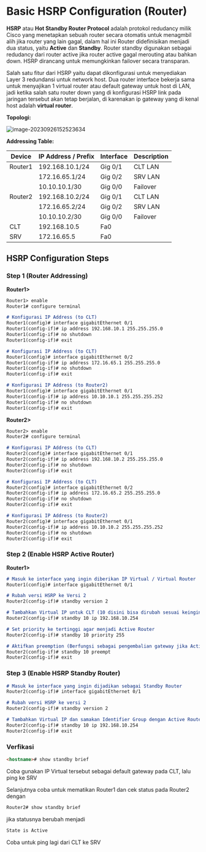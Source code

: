 # Basic HSRP Configuration (Router)

**HSRP** atau **Hot Standby Router Protocol** adalah protokol redudancy milik Cisco yang menetapkan sebuah router secara otomatis untuk menagmbil alih jika router yang lain gagal, dalam hal ini Router didefinisikan menjadi dua status, yaitu **Active** dan **Standby**. Router standby digunakan sebagai redudancy dari router active jika router active gagal merouting atau bahkan down. HSRP dirancang untuk memungkinkan failover secara transparan.

Salah satu fitur dari HSRP yaitu dapat dikonfigurasi untuk menyediakan Layer 3 redundansi untuk network host. Dua router interface bekerja sama untuk menyajikan 1 virtual router atau default gateway untuk host di LAN, jadi ketika salah satu router down yang di konfigurasi HSRP link pada jaringan tersebut akan tetap berjalan, di karenakan ip gateway yang di kenal host adalah **virtual router**.

**Topologi:** 

![image-20230926152523634](https://github.com/diotriandika/learn-networking/assets/109568349/88f89882-fb88-4f2e-9d0e-ef41bf09670d)


**Addressing Table:**

| Device  | IP Address / Prefix | Interface | Description |
| ------- | ------------------- | --------- | ----------- |
| Router1 | 192.168.10.1/24     | Gig 0/1   | CLT LAN     |
|         | 172.16.65.1/24      | Gig 0/2   | SRV LAN     |
|         | 10.10.10.1/30       | Gig 0/0   | Failover    |
| Router2 | 192.168.10.2/24     | Gig 0/1   | CLT LAN     |
|         | 172.16.65.2/24      | Gig 0/2   | SRV LAN     |
|         | 10.10.10.2/30       | Gig 0/0   | Failover    |
| CLT     | 192.168.10.5        | Fa0       |             |
| SRV     | 172.16.65.5         | Fa0       |             |

## HSRP Configuration Steps

### Step 1 (Router Addressing)

**Router1>**

```markdown
Router1> enable
Router1# configure terminal

# Konfigurasi IP Address (to CLT)
Router1(config)# interface gigabitEthernet 0/1
Router1(config-if)# ip address 192.168.10.1 255.255.255.0
Router1(config-if)# no shutdown
Router1(config-if)# exit

# Konfigurasi IP Address (to CLT)
Router1(config)# interface gigabitEthernet 0/2
Router1(config-if)# ip address 172.16.65.1 255.255.255.0
Router1(config-if)# no shutdown
Router1(config-if)# exit

# Konfigurasi IP Address (to Router2)
Router1(config)# interface gigabitEthernet 0/1
Router1(config-if)# ip address 10.10.10.1 255.255.255.252
Router1(config-if)# no shutdown
Router1(config-if)# exit
```

**Router2>**

```markdown
Router2> enable
Router2# configure terminal

# Konfigurasi IP Address (to CLT)
Router2(config)# interface gigabitEthernet 0/1
Router2(config-if)# ip address 192.168.10.2 255.255.255.0
Router2(config-if)# no shutdown
Router2(config-if)# exit

# Konfigurasi IP Address (to CLT)
Router2(config)# interface gigabitEthernet 0/2
Router2(config-if)# ip address 172.16.65.2 255.255.255.0
Router2(config-if)# no shutdown
Router2(config-if)# exit

# Konfigurasi IP Address (to Router2)
Router2(config)# interface gigabitEthernet 0/1
Router2(config-if)# ip address 10.10.10.2 255.255.255.252
Router2(config-if)# no shutdown
Router2(config-if)# exit
```

### Step 2 (Enable HSRP Active Router)

**Router1>**

```markdown
# Masuk ke interface yang ingin diberikan IP Virtual / Virtual Router
Router1(config)# interface gigabitEthernet 0/1

# Rubah versi HSRP ke Versi 2
Router2(config-if)# standby version 2

# Tambahkan Virtual IP untuk CLT (10 disini bisa dirubah sesuai keinginan, ini adalah identifier untuk grouping)
Router2(config-if)# standby 10 ip 192.168.10.254

# Set priority ke tertinggi agar menjadi Active Router
Router2(config-if)# standby 10 priority 255

# Aktifkan preemption (Berfungsi sebagai pengembalian gateway jika Active Router Alive kembali)
Router2(config-if)# standby 10 preempt
Router2(config-if)# exit
```

### Step 3 (Enable HSRP Standby Router)

```markdown
# Masuk ke interface yang ingin dijadikan sebagai Standby Router
Router2(config-if)# interface gigabitEthernet 0/1

# Rubah versi HSRP ke versi 2
Router2(config-if)# standby version 2

# Tambahkan Virtual IP dan samakan Identifier Group dengan Active Router
Router2(config-if)# standby 10 ip 192.168.10.254
Router2(config-if)# exit
```

### Verfikasi

```markdown
<hostname># show standby brief
```

Coba gunakan IP Virtual tersebut sebagai default gateway pada CLT, lalu ping ke SRV

Selanjutnya coba untuk mematikan Router1 dan cek status pada Router2 dengan 

```markdown
Router2# show standby brief
```

jika statusnya berubah menjadi

```markdown
State is Active
```

Coba untuk ping lagi dari CLT ke SRV
